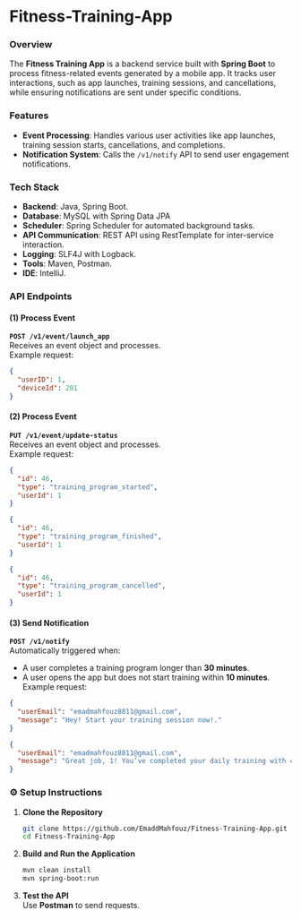 # Fitness-Training-App

###  Overview  
The **Fitness Training App** is a backend service built with **Spring Boot** to process fitness-related events generated by a mobile app. It tracks user interactions, such as app launches, training sessions, and cancellations, while ensuring notifications are sent under specific conditions.

###  Features  
- **Event Processing**: Handles various user activities like app launches, training session starts, cancellations, and completions.  
- **Notification System**: Calls the `/v1/notify` API to send user engagement notifications.  

###  Tech Stack  
- **Backend**: Java, Spring Boot.
- **Database**: MySQL with Spring Data JPA
- **Scheduler**: Spring Scheduler for automated background tasks.
- **API Communication**: REST API using RestTemplate for inter-service interaction.
- **Logging**: SLF4J with Logback.
- **Tools**: Maven, Postman.
- **IDE**: IntelliJ.


### API Endpoints  

#### (1) **Process Event**  
**`POST /v1/event/launch_app`**  
Receives an event object and processes.  
Example request:  
```json
{
  "userID": 1,
  "deviceId": 201
}
```  

#### (2) **Process Event**  
**`PUT /v1/event/update-status`**  
Receives an event object and processes.  
Example request:  
```json
{
  "id": 46,
  "type": "training_program_started",
  "userId": 1
}

{
  "id": 46,
  "type": "training_program_finished",
  "userId": 1
}

{
  "id": 46,
  "type": "training_program_cancelled",
  "userId": 1
}

```  

#### (3) **Send Notification**  
**`POST /v1/notify`**  
Automatically triggered when:  
- A user completes a training program longer than **30 minutes**.  
- A user opens the app but does not start training within **10 minutes**.  
Example request:  
```json
{
  "userEmail": "emadmahfouz8811@gmail.com",
  "message": "Hey! Start your training session now!."
}

{
  "userEmail": "emadmahfouz8811@gmail.com",
  "message": "Great job, 1! You’ve completed your daily training with 45 minutes of effort! Keep pushing towards your fitness goals!."
}
```  
### ⚙️ Setup Instructions  

1. **Clone the Repository**  
   ```bash
   git clone https://github.com/EmaddMahfouz/Fitness-Training-App.git
   cd Fitness-Training-App
   ```  

2. **Build and Run the Application**  
   ```bash
   mvn clean install
   mvn spring-boot:run
   ```  

3. **Test the API**  
   Use **Postman** to send requests.  


